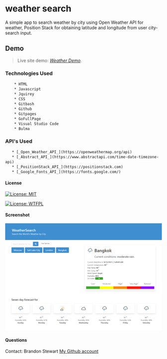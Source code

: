 # weather search

A simple app to search weather by city using Open Weather API for weather, Position Stack for obtaining latitude and longitude from user city-search input.

## Demo

> Live site demo: [_Weather Demo_](https://brandon-stewart-rgb.github.io/el-weather/). 


### Technologies Used

        * HTML
        * Javascript
        * Jquirey 
        * CSS
        * Gitbash
        * Github
        * Gitpages
        * GoFullPage
        * Visual Studio Code 
        * Bulma

### API's Used


       * [_Open_Weather_API_](https://openweathermap.org/api)
       * [_Abstract_API_](https://www.abstractapi.com/time-date-timezone-api)
       * [_PositionStack_API_](https://positionstack.com)
       * [_Google_Fonts_API_](https://fonts.google.com/)
       
       
#### License      

 [![License: MIT](https://img.shields.io/badge/License-MIT-green.svg)](https://opensource.org/licenses/MIT)

 [![License: WTFPL](https://img.shields.io/badge/License-WTFPL-brightgreen.svg)](http://www.wtfpl.net/about/)


#### Screenshot
![Example screenshot](assets/img/newSS.png)  

#### Questions 
Contact: Brandon Stewart
[My Github account](https://github.com/brandon-stewart-rgb)

